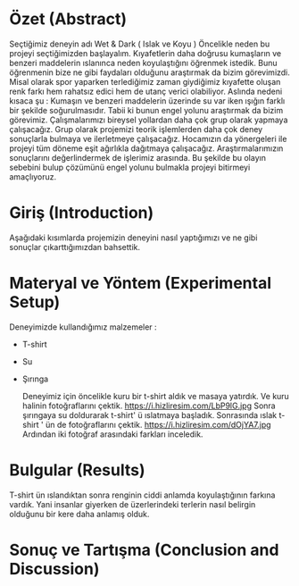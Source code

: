 

# Özet (Abstract)

Seçtiğimiz deneyin adı Wet & Dark ( Islak ve Koyu ) Öncelikle neden bu projeyi seçtiğimizden başlayalım. Kıyafetlerin daha doğrusu kumaşların ve benzeri maddelerin ıslanınca neden koyulaştığını öğrenmek istedik. Bunu öğrenmenin bize ne gibi faydaları olduğunu araştırmak da bizim görevimizdi. Misal olarak spor yaparken terlediğimiz zaman giydiğimiz kıyafette oluşan renk farkı hem rahatsız edici hem de utanç verici olabiliyor. Aslında nedeni kısaca şu : Kumaşın ve benzeri maddelerin üzerinde su var iken ışığın farklı bir şekilde soğurulmasıdır. Tabii ki bunun engel yolunu araştırmak da bizim görevimiz. Çalışmalarımızı bireysel yollardan daha çok grup olarak yapmaya çalışacağız. Grup olarak projemizi teorik işlemlerden daha çok deney sonuçlarla bulmaya ve ilerletmeye çalışacağız. Hocamızın da yönergeleri ile projeyi tüm döneme eşit ağırlıkla dağıtmaya çalışacağız. Araştırmalarımızın sonuçlarını değerlindermek de işlerimiz arasında. Bu şekilde bu olayın sebebini bulup çözümünü engel yolunu bulmakla projeyi bitirmeyi amaçlıyoruz.

# Giriş (Introduction)
Aşağıdaki kısımlarda projemizin deneyini nasıl yaptığımızı ve ne gibi sonuçlar çıkarttığımızdan bahsettik.
# Materyal ve Yöntem (Experimental Setup)

Deneyimizde kullandığımız malzemeler :
- T-shirt
- Su
- Şırınga

  Deneyimiz için öncelikle kuru bir t-shirt aldık ve masaya yatırdık. 
  Ve kuru halinin fotoğraflarını çektik. https://i.hizliresim.com/LbP9lG.jpg
  Sonra şırıngaya su  doldurarak t-shirt' ü ıslatmaya başladık.
  Sonrasında ıslak t-shirt ' ün de fotoğraflarını çektik. https://i.hizliresim.com/dOjYA7.jpg
  Ardından iki fotoğraf arasındaki farkları inceledik.
  
# Bulgular (Results)

T-shirt ün ıslandıktan sonra renginin ciddi anlamda koyulaştığının farkına vardık.
Yani insanlar giyerken de üzerlerindeki terlerin nasıl belirgin olduğunu bir kere daha anlamış olduk.


# Sonuç ve Tartışma (Conclusion and Discussion) 



